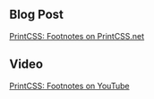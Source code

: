## Blog Post

[PrintCSS: Footnotes on PrintCSS.net](https://printcss.net/articles/footnotes)

## Video

[PrintCSS: Footnotes on YouTube](https://youtu.be/s20CkAAbCbQ)

